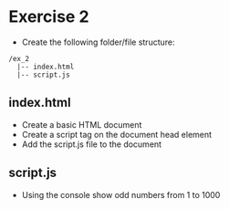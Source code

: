 # Exercise 2

- Create the following folder/file structure:

```
/ex_2
  |-- index.html
  |-- script.js
```

## index.html

- Create a basic HTML document
- Create a script tag on the document head element
- Add the script.js file to the document

## script.js

- Using the console show odd numbers from 1 to 1000
